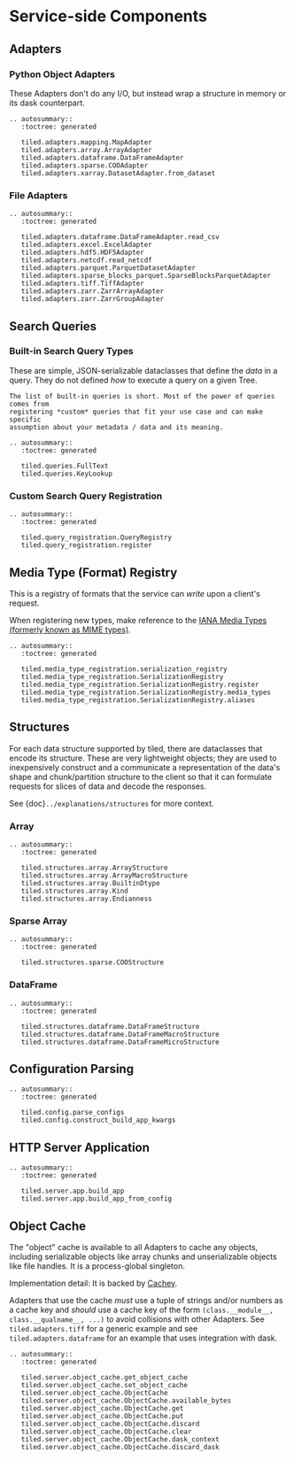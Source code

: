 # Service-side Components

## Adapters

### Python Object Adapters

These Adapters don't do any I/O, but instead wrap a structure in memory
or its dask counterpart.

```{eval-rst}
.. autosummary::
   :toctree: generated

   tiled.adapters.mapping.MapAdapter
   tiled.adapters.array.ArrayAdapter
   tiled.adapters.dataframe.DataFrameAdapter
   tiled.adapters.sparse.COOAdapter
   tiled.adapters.xarray.DatasetAdapter.from_dataset
```

### File Adapters

```{eval-rst}
.. autosummary::
   :toctree: generated

   tiled.adapters.dataframe.DataFrameAdapter.read_csv
   tiled.adapters.excel.ExcelAdapter
   tiled.adapters.hdf5.HDF5Adapter
   tiled.adapters.netcdf.read_netcdf
   tiled.adapters.parquet.ParquetDatasetAdapter
   tiled.adapters.sparse_blocks_parquet.SparseBlocksParquetAdapter
   tiled.adapters.tiff.TiffAdapter
   tiled.adapters.zarr.ZarrArrayAdapter
   tiled.adapters.zarr.ZarrGroupAdapter
```

## Search Queries

### Built-in Search Query Types

These are simple, JSON-serializable dataclasses that define the *data*
in a query. They do not defined *how* to execute a query on a given Tree.

```{note}
The list of built-in queries is short. Most of the power of queries comes from
registering *custom* queries that fit your use case and can make specific
assumption about your metadata / data and its meaning.
```

```{eval-rst}
.. autosummary::
   :toctree: generated

   tiled.queries.FullText
   tiled.queries.KeyLookup
```

### Custom Search Query Registration

```{eval-rst}
.. autosummary::
   :toctree: generated

   tiled.query_registration.QueryRegistry
   tiled.query_registration.register
```

## Media Type (Format) Registry

This is a registry of formats that the service can *write* upon a client's request.

When registering new types, make reference to the
[IANA Media Types (formerly known as MIME types)](https://www.iana.org/assignments/media-types/media-types.xhtml).

```{eval-rst}
.. autosummary::
   :toctree: generated

   tiled.media_type_registration.serialization_registry
   tiled.media_type_registration.SerializationRegistry
   tiled.media_type_registration.SerializationRegistry.register
   tiled.media_type_registration.SerializationRegistry.media_types
   tiled.media_type_registration.SerializationRegistry.aliases
```

## Structures

For each data structure supported by tiled, there are dataclasses that encode
its structure.  These are very lightweight objects; they are used to
inexpensively construct and a communicate a representation of the data's
shape and chunk/partition structure to the client so that it can formulate
requests for slices of data and decode the responses.

See {doc}`../explanations/structures` for more context.

### Array

```{eval-rst}
.. autosummary::
   :toctree: generated

   tiled.structures.array.ArrayStructure
   tiled.structures.array.ArrayMacroStructure
   tiled.structures.array.BuiltinDtype
   tiled.structures.array.Kind
   tiled.structures.array.Endianness
```

### Sparse Array

```{eval-rst}
.. autosummary::
   :toctree: generated

   tiled.structures.sparse.COOStructure
```

### DataFrame

```{eval-rst}
.. autosummary::
   :toctree: generated

   tiled.structures.dataframe.DataFrameStructure
   tiled.structures.dataframe.DataFrameMacroStructure
   tiled.structures.dataframe.DataFrameMicroStructure
```

## Configuration Parsing

```{eval-rst}
.. autosummary::
   :toctree: generated

   tiled.config.parse_configs
   tiled.config.construct_build_app_kwargs
```
## HTTP Server Application

```{eval-rst}
.. autosummary::
   :toctree: generated

   tiled.server.app.build_app
   tiled.server.app.build_app_from_config
```

## Object Cache

The "object" cache is available to all Adapters to cache any objects, including
serializable objects like array chunks and unserializable objects like file
handles. It is a process-global singleton.

Implementation detail: It is backed by [Cachey](https://github.com/dask/cachey).

Adapters that use the cache _must_ use a tuple of strings and/or numbers as a
cache key and _should_ use a cache key of the form `(class.__module__,
class.__qualname__, ...)` to avoid collisions with other Adapters. See
`tiled.adapters.tiff` for a generic example and see `tiled.adapters.dataframe` for
an example that uses integration with dask.

```{eval-rst}
.. autosummary::
   :toctree: generated

   tiled.server.object_cache.get_object_cache
   tiled.server.object_cache.set_object_cache
   tiled.server.object_cache.ObjectCache
   tiled.server.object_cache.ObjectCache.available_bytes
   tiled.server.object_cache.ObjectCache.get
   tiled.server.object_cache.ObjectCache.put
   tiled.server.object_cache.ObjectCache.discard
   tiled.server.object_cache.ObjectCache.clear
   tiled.server.object_cache.ObjectCache.dask_context
   tiled.server.object_cache.ObjectCache.discard_dask
```
